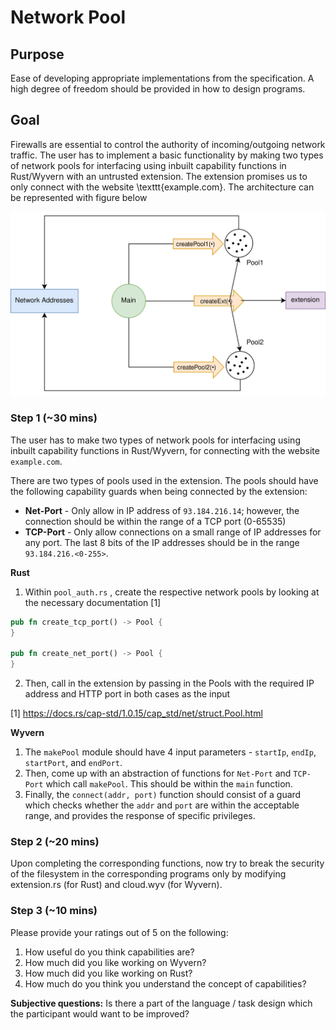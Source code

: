 # Network Pool



## Purpose
Ease of developing appropriate implementations from the specification. A high degree of freedom should be provided in how to design programs.

## Goal

Firewalls are essential to control the authority of incoming/outgoing network traffic. The user has to implement a basic functionality by making two types of network pools for interfacing using inbuilt capability functions in Rust/Wyvern with an untrusted extension. The extension promises us to only connect with the website \texttt{example.com}. The architecture can be represented with figure below

![Network Pool](/images/network.jpg)

### Step 1 (~30 mins)

The user has to make two types of network pools for interfacing using inbuilt capability functions in Rust/Wyvern, for connecting with the website `example.com`.

There are two types of pools used in the extension. The pools should have the following capability guards when being connected by the extension:

- **Net-Port** - Only allow in IP address of `93.184.216.14`; however, the connection should be within the range of a TCP port (0-65535)
- **TCP-Port** - Only allow connections on a small range of IP addresses for any port. The last 8 bits of the IP addresses should be in the range `93.184.216.<0-255>`.

**Rust**

1. Within `pool_auth.rs` , create the respective network pools by looking at the necessary documentation [1]

```rust
pub fn create_tcp_port() -> Pool {
}

pub fn create_net_port() -> Pool {
}
```

2. Then, call in the extension by passing in the Pools with the required IP address and HTTP port in both cases as the input

[1] https://docs.rs/cap-std/1.0.15/cap_std/net/struct.Pool.html


**Wyvern**
1. The `makePool` module should have 4 input parameters - `startIp`, `endIp`, `startPort`, and `endPort`.
2. Then, come up with an abstraction of functions for `Net-Port` and `TCP-Port` which call `makePool`. This should be within the `main` function.
3. Finally, the `connect(addr, port)` function should consist of a guard which checks whether the `addr` and `port` are within the acceptable range, and provides the response of specific privileges.



### Step 2 (~20 mins)

Upon completing the corresponding functions, now try to break the security of the filesystem in the corresponding programs only by modifying extension.rs (for Rust) and cloud.wyv (for Wyvern).

### Step 3 (~10 mins)

Please provide your ratings out of 5 on the following:

1. How useful do you think capabilities are?
2. How much did you like working on Wyvern?  
3. How much did you like working on Rust?
4. How much do you think you understand the concept of capabilities?

**Subjective questions:**
Is there a part of the language / task design which the participant would want to be improved?  

